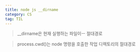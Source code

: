 ```yaml
---
title: node js __dirname
category: CS
tag: TIL
---
```


> __dirname은 현재 실행하는 파일이ㅡ 절대경로

> process.cwd()는 node 명령을 호출한 작업 디렉토리의 절대경로

